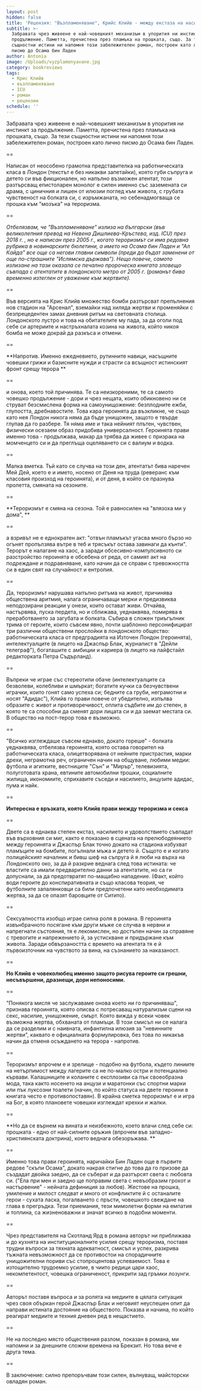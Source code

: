 ```yaml
---
layout: post
hidden: false
title: 'Рецензия: "Възпламеняване", Крийс Клийв - между екстаза на насилието и любовта'
subtitle: >-
  Забравата чрез живеене е най-човешкият механизъм в упорития ни инстинкт за
  продължение. Паметта, пречистена през пламъка на прошката, също. За тези
  същностни истини ни напомня този забележителен роман, построен като лично
  писмо до Осама бин Ладен
author: Antonia
image: /Uploads/vyzplamenyavane.jpg
category: bookreviews
tags:
  - Крис Клийв
  - възпламеняване
  - ICU
  - роман
  - рецензии
schedule: ''
---
```

Забравата чрез живеене е най-човешкият механизъм в упорития ни инстинкт за продължение. Паметта, пречистена през пламъка на прошката, също. За тези същностни истини ни напомня този забележителен роман, построен като лично писмо до Осама бин Ладен. 

\==

Написан от неособено грамотна представителка на работническата класа в Лондон (текстът е без никакви запетайки), която губи съпруга и детето си във фикционален, но напълно възможен атентат, този разтърсващ епистоларен монолог е силен именно със заземената си драма, с циничния и лишен от илюзии поглед към живота, с грубата чувственост на болката си, с изръмжаната, но себенадмогваща се прошка към "мозъка" на тероризма. 

\==

_Отбелязвам, че "Възпламеняване" излиза на български (във великолепния превод на Невена Дишлиева-Кръстева, изд. ICU) през 2018 г. , но е написан през 2005 г., когато тероризмът си има редовна рубрика в новинарските бюлетини, а името на Осама бин Ладен и "Ал Кайда" все още са негови главни символи (преди да бъдат заменени от още по-страшните "Ислямска държава"). Нещо повече, самото излизане на тази оказала се печално пророческа книгата зловещо съвпада с атентатите в лондонското метро от 2005 г. (романът бива временно изтеглен от уважение към жертвите)._

\==

Във версията на Крис Клийв множество бомби разтърсват препълнения нов стадион на "Арсенал", вземайки над хиляда жертви и променяйки с безпрецедентен замах дневния ритъм на световната столица. Лондонското лустро и това на обитателите му пада, за да оголи под себе си артериите и настръхналата козина на живота, който никоя бомба не може докрай да разкъса и отмени.

\==

**Напротив. Именно ежедневието, рутинните навици, насъщните човешки грижи и базисните нужди и страсти са всъщност истинският фронт срещу терора **

\==

и онова, което той причинява. Те са неизкореними, те са самото човешко продължение - дори и чрез нещата, които обикновено ни се струват безсмислена форма на самоунищожение: безплодните ежби, глупостта, дребнавостите. Това кара героинята да възкликне, че също като нея Лондон никога няма да бъде унищожен, защото е твърде глупав да го разбере. Тя няма име и така нейният плътен, чувствен, физически осезаем образ придобива универсалност. Героинята прави именно това - продължава, макар да трябва да живее с призрака на момченцето си и да преглъща оцеляването си с валиум и водка.

\==

Малка вметка. Тъй като се случва на този ден, атентатът бива наречен Мей Дей, което е и името, носено от Деня на труда (реверанс към класовия произход на героинята), и от деня, в който се празнува пролетта, смяната на сезоните. 

\==

**Тероризмът е смяна на сезона. Той е равносилен на "влязоха ми у дома", **

\==

а взривът не е еднократен акт: "отвън пламъкът угасва много бързо но огънят пропълзява вътре в теб и трясъкът остава завинаги да кънти". Терорът е налагане на хаос, а заради обсесивно-компулсивното си разстройство героинята е обсебена от реда, от самият акт на подреждане и подравняване, като начин да се справи с тревожността си в един свят на случайност и ентропия.

\==

Да, тероризмът нарушава напълно ритъма на живот, причинява обществена аритмия, налага ограничаващи мерки и предизвиква неподозирани реакции у онези, които остават живи. Отчайва, настървява, пуска пердета, но и сближава, уеднаквява, помирява в преработването за загубата и болката. Събира в сложен триъгълник трима от героите, които съвсем явно, почти шаблонно персонифицират три различни обществени прослойки в лондонското общество: работническата класа от предградията на Източен Лондон (героинята), интелектуалците (в лицето на Джаспър Блак, журналист в "Дейли телеграф"), богаташите с амбиции и кариера (в лицето на лайфстайл редакторката Петра Съдърланд). 

\==

Въпреки че играе със стереотипи обаче (интелектуалците са безволеви, колебливи и шмъркат; богатите кучки са безчувствени играчки, които гонят само успеха си; бедните са груби, неграмотни и носят "Адидас"), Клийв го прави повече от убедително, изпълва образите с живот и противоречивост, оплита съдбите им до степен, в която те са способни да сменят дори лицата си и да заемат местата си. В общество на пост-терор това е възможно.

\==

"Всичко изглеждаше съвсем еднакво, докато гореше" - болката уеднаквява, отбелязва героинята, която остава говорител на работническата класа, олицетворявана от нейните пристрастия, марки дрехи, неграмотна реч, ограничен начин на общуване, любими медии: футбола и агитките, вестниците "Сън" и "Мирър", телевизията, полуготовата храна, евтините автомобилни трошки, социалните жилища, икономиите, сприхавите съседи и насилието, анцузите адидас, пума и найк.

\==

**Интересна е връзката, която Клийв прави между тероризма и секса**

\==

Двете са в еднаква степен екстаз, насилието и удоволствието съвпадат във върховния си миг, както е показано в сцената на прелюбодеянието между героинята и Джаспър Блак точно докато на стадиона избухват пламъците на бомбите, погълнали мъжа и детето й. Същото е и когато полицейският началник и бивш шеф на съпруга й я люби на върха на Лондонското око, за да й разкрие веднага след това истината: че властите са имали предварително данни за атентатите, но са ги допуснали, за да предотвратят по-мащабно нападение. (Факт, който води героите до конспиративната и също класова теория, че футболните запалянковци са били предпочетени като необходимата жертва, за да се опазят баровците от Ситито). 

\==

Сексуалността изобщо играе силна роля в романа. В героинята извънбрачното посягане към други мъже се случва в нервни и напрегнати състояния, тя е лекомислен, но достъпен начин за справяне с тревогите и напрежението й, за устискване и придържане към живота. Заради обвързаността с времето на атентата тя е й първоизточник на чувството за вина, на съзнанието за наказаност. 

\==

**Но Клийв е човеколюбец именно защото рисува героите си грешни, несъвършени, дразнещи, дори непоносими.**

\==

"Понякога мисля че заслужаваме онова което ни го причиняваш", признава героинята, която описва с потресаващ натурализъм сцени на секс, насилие, унищожение, смърт. Която вижда у всеки човек възможна жертва, обхваната от пламъци. В този смисъл ни се налага да се разделим и с наивната, инфантилна илюзия за "невинните жертви", каквато е официалната формулировка, без това по никакъв начин да отменя осъждането на терора - напротив. 

\==

Тероризмът впрочем е и зрелище - подобно на футбола, където линиите на нетърпимост между лагерите са не по-малко остри и потенциално кървави. Калашниците и коланите с експлозиви са пък своеобразна мода, така както носенето на анцузи и маратонки със спортни марки или пък луксозни тоалети (начин, по който статуса на двете героини в книгата често е противопоставян). В крайна сметка тероризмът е и игра на Бог, в която плановете човешки изглеждат крехки и жалки.

\==

**Но да се върнем на вината и неизбежното, което влачи след себе си: прошката - едно от най-силните оръжия (впрочем във западно-християнската доктрина), което веднага обезоръжава. **

\==

Именно това прави героинята, наричайки Бин Ладен още в първите редове "скъпи Осама", докато накрая стигне до това да го призове да създадат двойка заедно, да се съберат и да разтърсят света с любовта си. ("Ела при мен и заедно ще поправим света с невъобразим грохот и настървение" - нейната дефиниция за любов). Жестове на прошка, умиление и милост следват и много от конфликтите й с останалите герои - сухата ласка, погалването с пръсти, човешкото свеждане на глава в прегръдка. Тези приемания, тези мимолетни форми на емпатия и топлина, са жизненоважни и значат всичко в подобни моменти. 

\==

Чрез представителя на Скотланд Ярд в романа авторът ни приближава и до кухнята на институционалните усилия срещу тероризма, поставя трудни въпроси за тяхната адекватност, смисъл и успех, разкрива тъжната невъзможност да се противостои на спорадичните унищожителни пориви със стопроцентова успеваемост. Това е изтощително трудоемко усилие, в чиито редици цари хаос, некомпетентост, човешка ограниченост, прикрити зад гръмки лозунги. 

\==

Авторът поставя въпроса и за ролята на медиите в цялата ситуация чрез своя объркан герой Джаспър Блак и неговият неуспешен опит да направи истината достояние на обществото. Показва и начина, по който реагират медиите и техния дневен ред в нещастието.

\==

Не на последно място обществения разлом, показан в романа, ми напомни и за днешните сложни времена на Брекзит. Но това вече е друга тема. 

\==

В заключение: силно препоръчвам този силен, вълнуващ, майсторски овладян роман.
